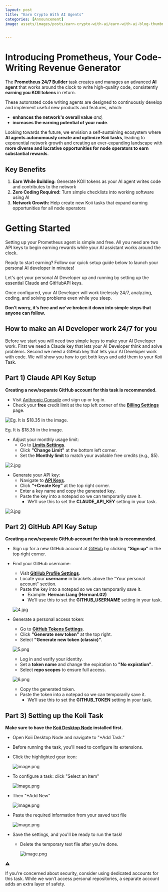 ```yaml
---
layout: post
title: "Earn Crypto With AI Agents"
categories: [Announcement]
image: assets/images/posts/earn-crypto-with-ai/earn-with-ai-blog-thumbnail.png


---
```


# Introducing Prometheus, Your Code-Writing Revenue Generator

The **Prometheus 24/7 Builder** task creates and manages an advanced **AI agent** that works around the clock to write high-quality code, consistently **earning you KOII tokens** in return.

These automated code writing agents are designed to continuously develop and implement useful new products and features, which:

- **enhances the network's overall value** *and,*
- **increases the earning potential of your node**.

Looking towards the future, we envision a self-sustaining ecosystem where **AI agents autonomously create and optimize Koii tasks**, leading to exponential network growth and creating an ever-expanding landscape with **more diverse and lucrative opportunities for node operators to earn substantial rewards**.

## Key Benefits

1. **Earn While Building:** Generate KOII tokens as your AI agent writes code and contributes to the network
2. **Zero Coding Required:** Turn simple checklists into working software using AI
3. **Network Growth:** Help create new Koii tasks that expand earning opportunities for all node operators

# Getting Started

Setting up your Prometheus agent is simple and free. All you need are two API keys to begin earning rewards while your AI assistant works around the clock.

<aside>
Ready to start earning? Follow our quick setup guide below to launch your personal AI developer in minutes!

</aside>

Let's get your personal AI Developer up and running by setting up the essential Claude and GitHubAPI keys.

Once configured, your AI Developer will work tirelessly 24/7, analyzing, coding, and solving problems even while you sleep.

**Don't worry, it’s free and we've broken it down into simple steps that anyone can follow.**

## How to make an AI Developer work 24/7 for you

Before we start you will need two simple keys to make your AI Developer work. First we need a Claude key that lets your AI Developer think and solve problems. Second we need a GitHub key that lets your AI Developer work with code. We will show you how to get both keys and add them to your Koii Task.

## Part 1) Claude API Key Setup

**Creating a new/separate GitHub account for this task is recommended.**

- Visit [Anthropic Console](https://console.anthropic.com/) and sign up or log in.
- Check your **free** credit limit at the top left corner of the [**Billing Settings**](https://console.anthropic.com/settings/billing) page.

![Eg. It is $18.35 in the image.](../assets/images/posts/earn-crypto-with-ai/balance.png)

Eg. It is $18.35 in the image. 

- Adjust your monthly usage limit:
    - Go to [**Limits Settings**](https://console.anthropic.com/settings/limits).
    - Click **"Change Limit"** at the bottom left corner.
    - Set the **Monthly limit** to match your available free credits (e.g., $5).

![2.jpg](../assets/images/posts/earn-crypto-with-ai/2.jpg)

- Generate your API key:
    - Navigate to [**API Keys**](https://console.anthropic.com/settings/keys).
    - Click **“+Create Key”** at the top right corner.
    - Enter a key name and copy the generated key.
    - Paste the key into a notepad so we can temporarily save it.
        - We’ll use this to set the **CLAUDE_API_KEY** setting in your task.

![3.jpg](../assets/images/posts/earn-crypto-with-ai/3.jpg)

## Part 2) GitHub API Key Setup

**Creating a new/separate GitHub account for this task is recommended.**

- Sign up for a new GitHub account at [GitHub](https://github.com/) by clicking **"Sign up"** in the top right corner.
- Find your GitHub username:
    - Visit [**GitHub Profile Settings**](https://github.com/settings/profile).
    - Locate your **username** in brackets above the "Your personal account" section.
    - Paste the key into a notepad so we can temporarily save it.
        - Example: **Herman Liang (HermanL02)**
        - We’ll use this to set the **GITHUB_USERNAME** setting in your task.
    
    ![4.jpg](../assets/images/posts/earn-crypto-with-ai/4.jpg)
    
- Generate a personal access token:
    - Go to [**GitHub Tokens Settings**](https://github.com/settings/tokens).
    - Click **"Generate new token"** at the top right.
    - Select **"Generate new token (classic)"**.
    
    ![5.png](../assets/images/posts/earn-crypto-with-ai/5.png)
    
    - Log in and verify your identity.
    - Set a **token name** and change the expiration to **"No expiration"**.
    - Select **repo scopes** to ensure full access.
    
    ![6.png](../assets/images/posts/earn-crypto-with-ai/6.png)
    
    - Copy the generated token.
    - Paste the token into a notepad so we can temporarily save it.
        - We’ll use this to set the **GITHUB_TOKEN** setting in your task.

## Part 3) Setting up the Koii Task

**Make sure to have the [Koii Desktop Node](https://www.koii.network/node?refCode=797CA527FE7D) installed first.**

- Open Koii Desktop Node and navigate to "+Add Task."
- Before running the task, you'll need to configure its extensions.
- Click the highlighted gear icon:
    
    ![image.png](../assets/images/posts/earn-crypto-with-ai/image.png)
    
- To configure a task: click "Select an Item"
    
    ![image.png](../assets/images/posts/earn-crypto-with-ai/image%201.png)
    
- Then "+Add New"
    
    ![image.png](../assets/images/posts/earn-crypto-with-ai/image%202.png)
    
- Paste the required information from your saved text file
    
    ![image.png](../assets/images/posts/earn-crypto-with-ai/image%203.png)
    
- Save the settings, and you'll be ready to run the task!
    - Delete the temporary text file after you're done.
        
        ![image.png](../assets/images/posts/earn-crypto-with-ai/image%204.png)
        

<aside>
⚠️

If you're concerned about security, consider using dedicated accounts for this task. While we won’t access personal repositories, a separate account adds an extra layer of safety.

</aside>